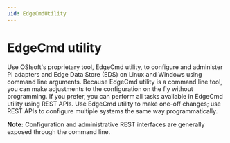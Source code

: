 ```yaml
---
uid: EdgeCmdUtility
---
```


# EdgeCmd utility

Use OSIsoft's proprietary tool, EdgeCmd utility, to configure and administer PI adapters and Edge Data Store (EDS) on Linux and Windows using command line arguments. Because EdgeCmd utility is a command line tool, you can make adjustments to the configuration on the fly without programming. If you prefer, you can perform all tasks available in EdgeCmd utility using REST APIs. Use EdgeCmd utility to make one-off changes; use REST APIs to configure multiple systems the same way programmatically.

**Note:** Configuration and administrative REST interfaces are generally exposed through the command line.

